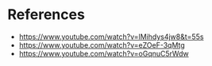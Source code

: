 # References
- https://www.youtube.com/watch?v=lMihdys4jw8&t=55s
- https://www.youtube.com/watch?v=eZOeF-3qMtg
- https://www.youtube.com/watch?v=oGqnuC5rWdw